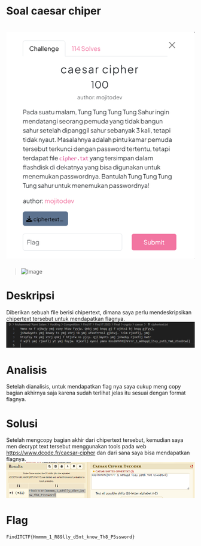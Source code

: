 # Soal caesar chiper #
# ![Soal](caesar%20cipher.png)
> <img width="616" height="740" alt="Image" src="https://github.com/user-attachments/assets/9dfc5e57-6117-4d71-b045-b8311abb5522" />

# Deskripsi #

Diberikan sebuah file berisi chipertext, dimana saya perlu mendeskripsikan chipertext tersebut untuk mendapatkan flagnya.
![chipertext.txt](chipertext.png)

# Analisis #

Setelah dianalisis, untuk mendapatkan flag nya saya cukup meng copy bagian akhirnya saja karena sudah terlihat jelas itu sesuai dengan format flagnya.

# Solusi #

Setelah mengcopy bagian akhir dari chipertext tersebut, kemudian saya men decrypt text tersebut menggunakan tools pada web https://www.dcode.fr/caesar-cipher dan dari sana saya bisa mendapatkan flagnya.
![chipertools](chipertools.png)

# Flag #
```Flag
FindITCTF{Hmmmm_1_R89lly_d5nt_know_Th8_P5ssword}
````
